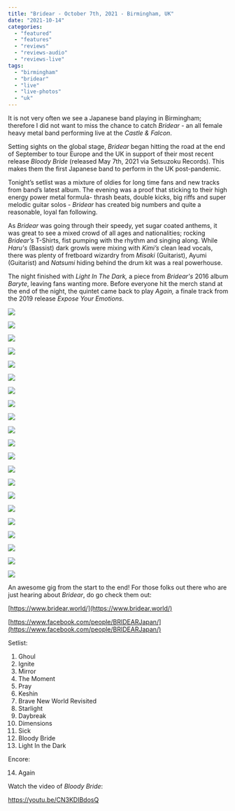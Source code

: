 ```yaml
---
title: "Bridear - October 7th, 2021 - Birmingham, UK"
date: "2021-10-14"
categories: 
  - "featured"
  - "features"
  - "reviews"
  - "reviews-audio"
  - "reviews-live"
tags: 
  - "birmingham"
  - "bridear"
  - "live"
  - "live-photos"
  - "uk"
---
```


It is not very often we see a Japanese band playing in Birmingham; therefore I did not want to miss the chance to catch _Bridear_ \- an all female heavy metal band performing live at the _Castle & Falcon_.

Setting sights on the global stage, _Bridear_ began hitting the road at the end of September to tour Europe and the UK in support of their most recent release _Bloody Bride_ (released May 7th, 2021 via Setsuzoku Records). This makes them the first Japanese band to perform in the UK post-pandemic.

Tonight’s setlist was a mixture of oldies for long time fans and new tracks from band’s latest album. The evening was a proof that sticking to their high energy power metal formula- thrash beats, double kicks, big riffs and super melodic guitar solos - _Bridear_ has created big numbers and quite a reasonable, loyal fan following.

As _Bridear_ was going through their speedy, yet sugar coated anthems, it was great to see a mixed crowd of all ages and nationalities; rocking _Bridear’s_ T-Shirts, fist pumping with the rhythm and singing along. While _Haru's_ (Bassist) dark growls were mixing with _Kimi’s_ clean lead vocals, there was plenty of fretboard wizardry from _Misaki_ (Guitarist), Ayumi (Guitarist) and _Natsumi_ hiding behind the drum kit was a real powerhouse.

The night finished with _Light In The Dark,_ a piece from _Bridear's_ 2016 album _Baryte_, leaving fans wanting more. Before everyone hit the merch stand at the end of the night, the quintet came back to play _Again,_ a finale track from the 2019 release _Expose Your Emotions_.

![](https://i1.wp.com/www.hellbound.ca/wp-content/uploads/2021/10/DSC_1379.jpg?ssl=1)

![](https://i1.wp.com/www.hellbound.ca/wp-content/uploads/2021/10/DSC_1384.jpg?ssl=1)

![](https://i1.wp.com/www.hellbound.ca/wp-content/uploads/2021/10/DSC_1417.jpg?ssl=1)

![](https://i0.wp.com/www.hellbound.ca/wp-content/uploads/2021/10/DSC_1428.jpg?ssl=1)

![](https://i1.wp.com/www.hellbound.ca/wp-content/uploads/2021/10/DSC_1437.jpg?ssl=1)

![](https://i0.wp.com/www.hellbound.ca/wp-content/uploads/2021/10/DSC_1450.jpg?ssl=1)

![](https://i0.wp.com/www.hellbound.ca/wp-content/uploads/2021/10/DSC_1542.jpg?ssl=1)

![](https://i0.wp.com/www.hellbound.ca/wp-content/uploads/2021/10/DSC_1543.jpg?ssl=1)

![](https://i1.wp.com/www.hellbound.ca/wp-content/uploads/2021/10/DSC_3833.jpg?ssl=1)

![](https://i1.wp.com/www.hellbound.ca/wp-content/uploads/2021/10/DSC_3835.jpg?ssl=1)

![](https://i0.wp.com/www.hellbound.ca/wp-content/uploads/2021/10/DSC_3850.jpg?ssl=1)

![](https://i1.wp.com/www.hellbound.ca/wp-content/uploads/2021/10/DSC_3866.jpg?ssl=1)

![](https://i0.wp.com/www.hellbound.ca/wp-content/uploads/2021/10/DSC_3880.jpg?ssl=1)

![](https://i1.wp.com/www.hellbound.ca/wp-content/uploads/2021/10/DSC_3961.jpg?ssl=1)

![](https://i2.wp.com/www.hellbound.ca/wp-content/uploads/2021/10/DSC_3993.jpg?ssl=1)

![](https://i1.wp.com/www.hellbound.ca/wp-content/uploads/2021/10/DSC_4030.jpg?ssl=1)

![](https://i1.wp.com/www.hellbound.ca/wp-content/uploads/2021/10/DSC_4074.jpg?ssl=1)

![](https://i0.wp.com/www.hellbound.ca/wp-content/uploads/2021/10/DSC_4085.jpg?ssl=1)

![](https://i1.wp.com/www.hellbound.ca/wp-content/uploads/2021/10/DSC_4092.jpg?ssl=1)

![](https://i2.wp.com/www.hellbound.ca/wp-content/uploads/2021/10/DSC_4096.jpg?ssl=1)

![](https://i2.wp.com/www.hellbound.ca/wp-content/uploads/2021/10/DSC_4104.jpg?ssl=1)

An awesome gig from the start to the end! For those folks out there who are just hearing about _Bridear_, do go check them out:

[https://www.bridear.world/](https://www.bridear.world/)

[https://www.facebook.com/people/BRIDEARJapan/](https://www.facebook.com/people/BRIDEARJapan/)

Setlist:

1. Ghoul
2. Ignite
3. Mirror
4. The Moment
5. Pray
6. Keshin
7. Brave New World Revisited
8. Starlight
9. Daybreak
10. Dimensions
11. Sick
12. Bloody Bride
13. Light In the Dark

Encore:

14. Again

Watch the video of _Bloody Bride_:

https://youtu.be/CN3KDIBdosQ
